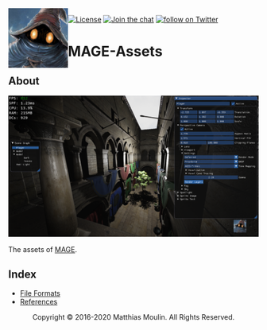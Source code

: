 <img align="left" src="https://github.com/matt77hias/MAGE-Meta/blob/master/res/MAGE.png" width="120px"/>

[![License][license-svg]][license] [![Join the chat][gitter-svg]][gitter]
<a href="https://twitter.com/intent/follow?screen_name=matt77hias"><img src="https://img.shields.io/twitter/follow/matt77hias.svg?style=social" alt="follow on Twitter"></a>

[license-svg]:       https://img.shields.io/badge/license-GPL%203.0-blue.svg
[gitter-svg]:        https://badges.gitter.im/mage_dev/community.svg

[license]:           LICENSE.txt
[gitter]:            https://gitter.im/mage_dev/community

# MAGE-Assets

## About
<p align="center"><img src="https://github.com/matt77hias/MAGE-Meta/blob/master/res/Example.png"></p>

The assets of [MAGE](https://github.com/matt77hias/MAGE).

## Index
* [File Formats](https://github.com/matt77hias/MAGE/tree/master/MAGE/Meta/FileFormats.md)
* [References](meta/references.md)

<p align="center">Copyright © 2016-2020 Matthias Moulin. All Rights Reserved.</p>
